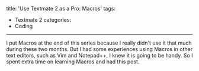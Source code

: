 title: 'Use Textmate 2 as a Pro: Macros'
tags:
 - Textmate 2
categories:
 - Coding
---

I put Macros at the end of this series because I really didn't use it that much during these two months. But I had some experiences using Macros in other text editors, such as Vim and Notepad++, I knew it is going to be handy. So I spent extra time on learning Macros and had this post.



